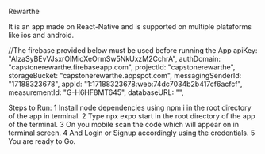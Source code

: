 Rewarthe 

It is an app made on React-Native and is supported on multiple plateforms like ios and android.

//The firebase provided below must be used before running the App
apiKey: "AIzaSyBEvVJsxrOlMioXeOrmSw5NkUxzM2CchrA",
  authDomain: "capstonerewarthe.firebaseapp.com",
  projectId: "capstonerewarthe",
  storageBucket: "capstonerewarthe.appspot.com",
  messagingSenderId: "17188323678",
  appId: "1:17188323678:web:74dc7034b2b417cf6acfcf",
  measurementId: "G-H6HF8MT645",
  databaseURL: "",

  Steps to Run:
  1  Install node dependencies using npm i in the root directory of the app in terminal.
  2  Type npx expo start in the root directory of the app of the terminal.
  3  On you mobile scan the code which will appear on in terminal screen.
  4  And Login or Signup accordingly using the credentials.
  5  You are ready to Go.
